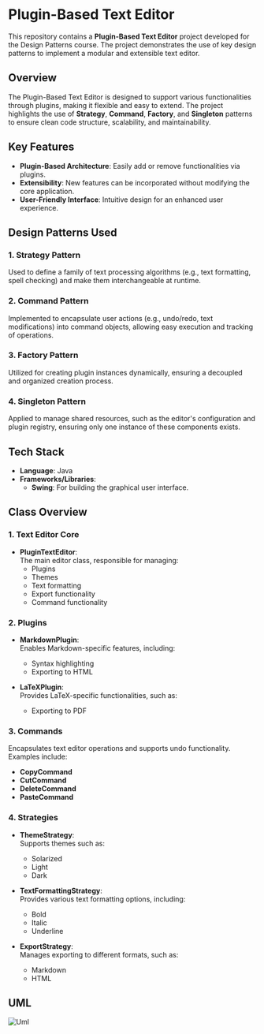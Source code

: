 # Plugin-Based Text Editor  

This repository contains a **Plugin-Based Text Editor** project developed for the Design Patterns course. The project demonstrates the use of key design patterns to implement a modular and extensible text editor.  

## Overview  
The Plugin-Based Text Editor is designed to support various functionalities through plugins, making it flexible and easy to extend. The project highlights the use of **Strategy**, **Command**, **Factory**, and **Singleton** patterns to ensure clean code structure, scalability, and maintainability.  

## Key Features  
- **Plugin-Based Architecture**: Easily add or remove functionalities via plugins.  
- **Extensibility**: New features can be incorporated without modifying the core application.  
- **User-Friendly Interface**: Intuitive design for an enhanced user experience.  

## Design Patterns Used  

### 1. Strategy Pattern  
Used to define a family of text processing algorithms (e.g., text formatting, spell checking) and make them interchangeable at runtime.  

### 2. Command Pattern  
Implemented to encapsulate user actions (e.g., undo/redo, text modifications) into command objects, allowing easy execution and tracking of operations.  

### 3. Factory Pattern  
Utilized for creating plugin instances dynamically, ensuring a decoupled and organized creation process.  

### 4. Singleton Pattern  
Applied to manage shared resources, such as the editor's configuration and plugin registry, ensuring only one instance of these components exists.  

## Tech Stack  
- **Language**: Java
- **Frameworks/Libraries**:  
  - **Swing**: For building the graphical user interface.   

## Class Overview  

### 1. Text Editor Core  
- **PluginTextEditor**:  
  The main editor class, responsible for managing:  
  - Plugins  
  - Themes  
  - Text formatting  
  - Export functionality  
  - Command functionality  

### 2. Plugins  
- **MarkdownPlugin**:  
  Enables Markdown-specific features, including:  
  - Syntax highlighting  
  - Exporting to HTML  

- **LaTeXPlugin**:  
  Provides LaTeX-specific functionalities, such as:  
  - Exporting to PDF  

### 3. Commands  
Encapsulates text editor operations and supports undo functionality. Examples include:  
- **CopyCommand**  
- **CutCommand**  
- **DeleteCommand**  
- **PasteCommand**  

### 4. Strategies  
- **ThemeStrategy**:  
  Supports themes such as:  
  - Solarized  
  - Light  
  - Dark  

- **TextFormattingStrategy**:  
  Provides various text formatting options, including:  
  - Bold  
  - Italic  
  - Underline  

- **ExportStrategy**:  
  Manages exporting to different formats, such as:  
  - Markdown  
  - HTML


 ## UML  

![Uml](https://github.com/user-attachments/assets/a943a38c-82d1-4aea-971c-db15129c51a2)


